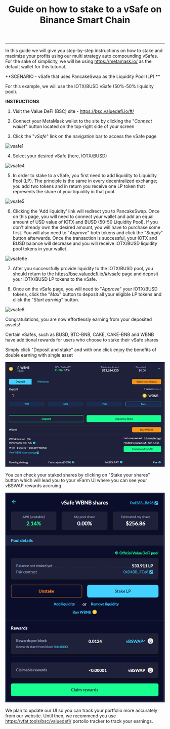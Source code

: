 ﻿---
id: vSafe-guide-on-binance-smart-chain
title: Guide on how to stake to a vSafe on Binance Smart Chain
sidebar_label: Stake in a vSafe

---
---

In this guide we will give you step-by-step instructions on how to stake and maximize your profits using our multi strategy auto compounding vSafes. For the sake of simplicity, we will be using https://metamask.io/ as the default wallet for this tutorial.  


**SCENARIO - vSafe that uses PancakeSwap as the Liquidity Pool (LP)  **

For this example, we will use the IOTX/BUSD vSafe (50%-50% liquidity pool).  


**INSTRUCTIONS**  

1. Visit the Value DeFi (BSC) site - https://bsc.valuedefi.io/#/  

2. Connect your MetaMask wallet to the site by clicking the "_Connect wallet_" button located on the top-right side of your screen  

3. Click the "_vSafe_" link on the navigation bar to access the vSafe page  

![vsafe1](https://user-images.githubusercontent.com/78454114/110883853-b9030980-82a9-11eb-9a28-8cc8bd06f35e.png)

4. Select your desired vSafe (here, IOTX/BUSD)  

![vsafe4](https://user-images.githubusercontent.com/78454114/110884015-fa93b480-82a9-11eb-94fc-60cb150b5329.png)

5. In order to stake to a vSafe, you first need to add liquidity to Liquidity Pool (LP). The principle is the same in every decentralized exchange; you add two tokens and in return you receive one LP token that represents the share of your liquidity in that pool.  

![vsafe5](https://user-images.githubusercontent.com/78454114/110884213-5f4f0f00-82aa-11eb-99dd-e07b8670a120.png)

6. Clicking the 'Add liquidity' link will redirect you to PancakeSwap. Once on this page, you will need to connect your wallet and add an equal amount of USD value of IOTX and BUSD (50-50 Liquidity Pool). If you don't already own the desired amount, you will have to purchase some first. You will also need to "_Approve_" both tokens and click the "_Supply_" button afterwards. Once the transaction is successful, your IOTX and BUSD balance will decrease and you will receive IOTX/BUSD liquidity pool tokens in your wallet .

![vsafe6e](https://user-images.githubusercontent.com/78454114/110886911-ffa73280-82ae-11eb-813b-1ae5f1edeb06.png)

7. After you successfully provide liquidity to the IOTX/BUSD pool, you should return to the https://bsc.valuedefi.io/#/vsafe page and deposit your IOTX/BUSD LP tokens to the vSafe.  

8. Once on the vSafe page, you will need to "_Approve_" your IOTX/BUSD tokens, click the "_Max_" button to deposit all your eligible LP tokens and click the "_Start earning_" button.  

![vsafe8](https://user-images.githubusercontent.com/78454114/110885230-18621900-82ac-11eb-99f7-3b84a910374e.png)  

Congratulations, you are now effortlessly earning from your deposited assets!  

Certain vSafes, such as BUSD, BTC-BNB, CAKE, CAKE-BNB and WBNB have additional rewards for users who choose to stake their vSafe shares

Simply click "Deposit and stake" and with one click enjoy the benefits of double earning with single asset

![vsafe9](img/vSafe8.png)

You can check your staked shares by clicking on "Stake your shares" button which will lead you to your vFarm UI where you can see your vBSWAP rewards accruing

![vsafe10](img/vSafe9.png)

We plan to update our UI so you can track your portfolio more accurately from our website. Until then, we recommend you use https://vfat.tools/bsc/valuedefi/ portolio tracker to track your earnings.  
